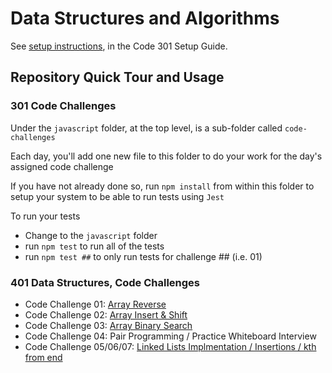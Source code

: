 # Data Structures and Algorithms

See [setup instructions](https://codefellows.github.io/setup-guide/code-301/3-code-challenges), in the Code 301 Setup Guide.

## Repository Quick Tour and Usage

### 301 Code Challenges

Under the `javascript` folder, at the top level, is a sub-folder called `code-challenges`

Each day, you'll add one new file to this folder to do your work for the day's assigned code challenge

If you have not already done so, run `npm install` from within this folder to setup your system to be able to run tests using `Jest`

To run your tests

- Change to the `javascript` folder
- run `npm test` to run all of the tests
- run `npm test ##` to only run tests for challenge ## (i.e. 01)

### 401 Data Structures, Code Challenges

- Code Challenge 01: [Array Reverse](./javascript/401-challenges/arrayReverse/README.md)
- Code Challenge 02: [Array Insert & Shift](./javascript/401-challenges/arrayInsertShift/README.md)
- Code Challenge 03: [Array Binary Search](./javascript/401-challenges/arrayBinarySearch/README.md)
- Code Challenge 04: Pair Programming / Practice Whiteboard Interview
- Code Challenge 05/06/07: [Linked Lists Implmentation / Insertions / kth from end](./javascript/linked-list/README.md)
